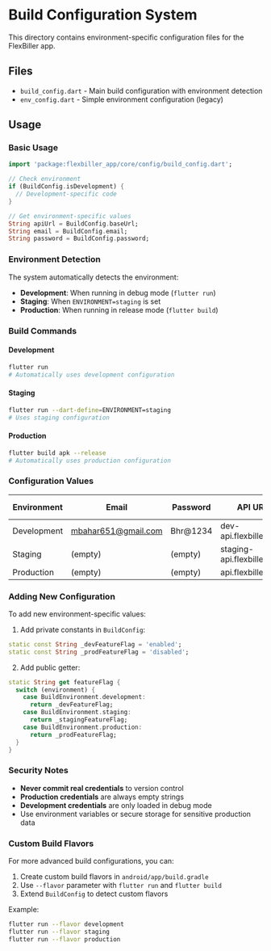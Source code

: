 # Build Configuration System

This directory contains environment-specific configuration files for the FlexBiller app.

## Files

- `build_config.dart` - Main build configuration with environment detection
- `env_config.dart` - Simple environment configuration (legacy)

## Usage

### Basic Usage

```dart
import 'package:flexbiller_app/core/config/build_config.dart';

// Check environment
if (BuildConfig.isDevelopment) {
  // Development-specific code
}

// Get environment-specific values
String apiUrl = BuildConfig.baseUrl;
String email = BuildConfig.email;
String password = BuildConfig.password;
```

### Environment Detection

The system automatically detects the environment:

- **Development**: When running in debug mode (`flutter run`)
- **Staging**: When `ENVIRONMENT=staging` is set
- **Production**: When running in release mode (`flutter build`)

### Build Commands

#### Development

```bash
flutter run
# Automatically uses development configuration
```

#### Staging

```bash
flutter run --dart-define=ENVIRONMENT=staging
# Uses staging configuration
```

#### Production

```bash
flutter build apk --release
# Automatically uses production configuration
```

### Configuration Values

| Environment | Email               | Password | API URL                    | App Name           |
| ----------- | ------------------- | -------- | -------------------------- | ------------------ |
| Development | mbahar651@gmail.com | Bhr@1234 | dev-api.flexbiller.com     | FlexBiller Dev     |
| Staging     | (empty)             | (empty)  | staging-api.flexbiller.com | FlexBiller Staging |
| Production  | (empty)             | (empty)  | api.flexbiller.com         | FlexBiller         |

### Adding New Configuration

To add new environment-specific values:

1. Add private constants in `BuildConfig`:

```dart
static const String _devFeatureFlag = 'enabled';
static const String _prodFeatureFlag = 'disabled';
```

2. Add public getter:

```dart
static String get featureFlag {
  switch (environment) {
    case BuildEnvironment.development:
      return _devFeatureFlag;
    case BuildEnvironment.staging:
      return _stagingFeatureFlag;
    case BuildEnvironment.production:
      return _prodFeatureFlag;
  }
}
```

### Security Notes

- **Never commit real credentials** to version control
- **Production credentials** are always empty strings
- **Development credentials** are only loaded in debug mode
- Use environment variables or secure storage for sensitive production data

### Custom Build Flavors

For more advanced build configurations, you can:

1. Create custom build flavors in `android/app/build.gradle`
2. Use `--flavor` parameter with `flutter run` and `flutter build`
3. Extend `BuildConfig` to detect custom flavors

Example:

```bash
flutter run --flavor development
flutter run --flavor staging
flutter run --flavor production
```
